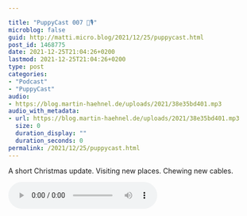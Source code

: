 ```yaml
---

title: "PuppyCast 007 🐶🎙"
microblog: false
guid: http://matti.micro.blog/2021/12/25/puppycast.html
post_id: 1468775
date: 2021-12-25T21:04:26+0200
lastmod: 2021-12-25T21:04:26+0200
type: post
categories:
- "Podcast"
- "PuppyCast"
audio:
- https://blog.martin-haehnel.de/uploads/2021/38e35bd401.mp3
audio_with_metadata:
- url: https://blog.martin-haehnel.de/uploads/2021/38e35bd401.mp3
  size: 0
  duration_display: ""
  duration_seconds: 0
permalink: /2021/12/25/puppycast.html
---
```

A short Christmas update. Visiting new places. Chewing new cables.

<audio controls="controls" src="https://blog.martin-haehnel.de/uploads/2021/38e35bd401.mp3" preload="metadata" />
